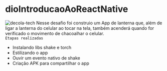 # dioIntroducaoAoReactNative 

![decola-tech](https://user-images.githubusercontent.com/60412898/174667671-d274118b-0e2e-4f0d-b537-3d80cde8b479.png)
Nesse desafio foi construio um App de lanterna que, além de ligar a lanterna do celular ao tocar na tela, também acenderá quando for verificado o movimento de chacoalhar o celular.
<br/>
``Etapas realizadas``
- Instalando libs shake e torch
- Estilizando o app
- Ouvir um evento nativo de shake
- Criação APK para compartilhar o app
